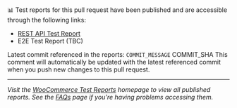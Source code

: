 :bar_chart: Test reports for this pull request have been published and are accessible through the following links:

- [REST API Test Report](https://woocommerce.github.io/REPORTS_REPO_NAME/pr/PR_NUMBER/api/)
- E2E Test Report (TBC)

Latest commit referenced in the reports: `COMMIT_MESSAGE` COMMIT_SHA
This comment will automatically be updated with the latest referenced commit when you push new changes to this pull request.

---

_Visit the [WooCommerce Test Reports](https://woocommerce.github.io/REPORTS_REPO_NAME) homepage to view all published reports. See the [FAQs](https://github.com/REPORTS_REPO/wiki/FAQs) page if you're having problems accessing them._
